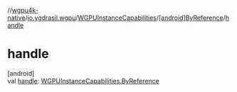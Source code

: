 //[wgpu4k-native](../../../../index.md)/[io.ygdrasil.wgpu](../../index.md)/[WGPUInstanceCapabilities](../index.md)/[[android]ByReference](index.md)/[handle](handle.md)

# handle

[android]\
val [handle](handle.md): [WGPUInstanceCapabilities.ByReference](../../../io.ygdrasil.wgpu.android/-w-g-p-u-instance-capabilities/-by-reference/index.md)